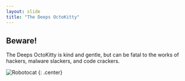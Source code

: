 ```yaml
---
layout: slide
title: "The Deeps OctoKitty"
---
```

## Beware!
The Deeps OctoKitty is kind and gentle, but can be fatal to the works of hackers, malware slackers, and code crackers.

![Robotocat](https://octodex.github.com/images/Robotocat.png)
{: .center}
